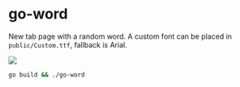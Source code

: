 # go-word
New tab page with a random word.
A custom font can be placed in `public/Custom.ttf`, fallback is Arial.

![](.github/screenshot.png)

```bash
go build && ./go-word
```
